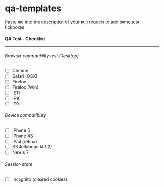 qa-templates
============
Paste me into the description of your pull request to add some test tickboxes

#### QA Test - Checklist
---
###### Browser compatibility test (Desktop)
- [ ] Chrome
- [ ] Safari (OSX)
- [ ] Firefox
- [ ] Firefox (Win)
- [ ] IE11
- [ ] IE10 
- [ ] IE9

###### Device compatibility
- [ ] iPhone 5
- [ ] iPhone 4S
- [ ] iPad (retina)
- [ ] S3 Jellybean (4.1.2)
- [ ] Nexus 7

###### Session state
- [ ] Incognito (cleared cookies)


